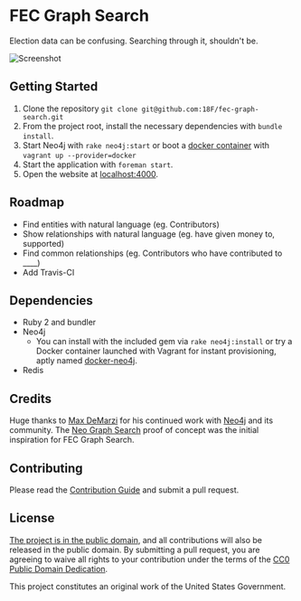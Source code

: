 FEC Graph Search
================

Election data can be confusing. Searching through it, shouldn't be. 


![Screenshot](http://18f.github.io/fec-graph-search/public/screenshot.png)


## Getting Started
  1. Clone the repository `git clone git@github.com:18F/fec-graph-search.git`
  2. From the project root, install the necessary dependencies with `bundle install`.
  3. Start Neo4j with `rake neo4j:start` or boot a [docker container](https://github.com/amoose/docker-neo4j) with `vagrant up --provider=docker`
  4. Start the application with `foreman start`. 
  5. Open the website at [localhost:4000](http://localhost:4000).



## Roadmap 

  - Find entities with natural language (eg. Contributors)
  - Show relationships with natural language (eg. have given money to, supported)
  - Find common relationships (eg. Contributors who have contributed to ____)
  - Add Travis-CI




## Dependencies

 - Ruby 2 and bundler
 - Neo4j
   - You can install with the included gem via `rake neo4j:install` or try a Docker container launched with Vagrant for instant provisioning, aptly named [docker-neo4j](https://github.com/amoose/docker-neo4j).
 - Redis



## Credits

Huge thanks to [Max DeMarzi](https://github.com/maxdemarzi) for his continued work with [Neo4j](http://www.neo4j.org/) and its community. The [Neo Graph Search](https://github.com/maxdemarzi/neo_graph_search) proof of concept was the initial inspiration for FEC Graph Search. 



## Contributing

Please read the [Contribution Guide](CONTRIBUTING.md) and submit a pull request.



## License

[The project is in the public domain](LICENSE.md), and all contributions will also be released in the public domain. By submitting a pull request, you are agreeing to waive all rights to your contribution under the terms of the [CC0 Public Domain Dedication](http://creativecommons.org/publicdomain/zero/1.0/).

This project constitutes an original work of the United States Government.